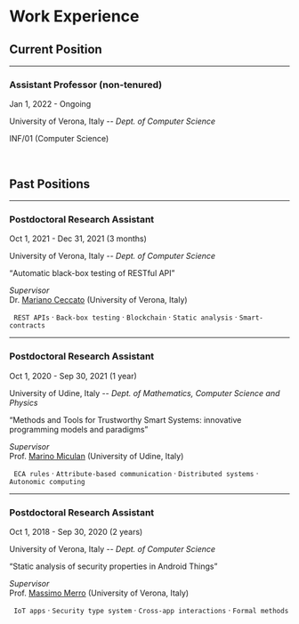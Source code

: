 # Work Experience


## Current Position

---

### Assistant Professor (non-tenured)

<i class="fas fa-calendar-check"></i> Jan 1, 2022 - Ongoing

<i class="fas fa-map-marker-alt"></i> University of Verona, Italy -- *Dept. of Computer Science*

<i class="fas fa-id-badge"></i> INF/01 (Computer Science)

<br>

## Past Positions

---

### Postdoctoral Research Assistant

<i class="fas fa-calendar-check"></i> Oct 1, 2021 - Dec 31, 2021 (3 months)

<i class="fas fa-map-marker-alt"></i> University of Verona, Italy -- *Dept. of Computer Science*

<q>Automatic black-box testing of RESTful API</q>

*Supervisor* <br>
Dr. [Mariano Ceccato](https://profs.scienze.univr.it/~ceccato/) (University of Verona, Italy)

<i class="fas fa-tags"></i> &nbsp; `REST APIs` &middot; `Back-box testing` &middot; `Blockchain` &middot; `Static analysis` &middot; `Smart-contracts`

---

### Postdoctoral Research Assistant

<i class="fas fa-calendar-check"></i> Oct 1, 2020 - Sep 30, 2021 (1 year)

<i class="fas fa-map-marker-alt"></i> University of Udine, Italy -- *Dept. of Mathematics, Computer Science and Physics*

<q>Methods and Tools for Trustworthy Smart Systems: innovative programming models and paradigms</q>

*Supervisor* <br>
Prof. [Marino Miculan](http://users.dimi.uniud.it/~marino.miculan/wordpress/) (University of Udine, Italy)

<i class="fas fa-tags"></i> &nbsp; `ECA rules` &middot; `Attribute-based communication` &middot; `Distributed systems` &middot; `Autonomic computing`

---

### Postdoctoral Research Assistant

<i class="fas fa-calendar-check"></i> Oct 1, 2018 - Sep 30, 2020 (2 years)

<i class="fas fa-map-marker-alt"></i> University of Verona, Italy -- *Dept. of Computer Science*

<q>Static analysis of security properties in Android Things</q>

*Supervisor* <br>
Prof. [Massimo Merro](http://profs.scienze.univr.it/~merro/) (University of Verona, Italy)

<i class="fas fa-tags"></i> &nbsp; `IoT apps` &middot; `Security type system` &middot; `Cross-app interactions` &middot; `Formal methods`

<br><br>


